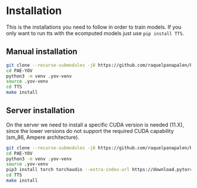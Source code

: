 # Installation

This is the installations you need to follow in order to train models. If you
only want to run tts with the ecomputed models just use `pip install TTS`.

## Manual installation

```sh
git clone --recurse-submodules -j8 https://github.com/raquelpanapalen/PAE-YOV.git
cd PAE-YOV
python3 -m venv .yov-venv
source .yov-venv
cd TTS
make install
```

## Server installation
On the server we need to install a specific CUDA version is needed (11.X),
since the lower versions do not support the required CUDA capability (sm_86,
Ampere architecture).

```sh
git clone --recurse-submodules -j8 https://github.com/raquelpanapalen/PAE-YOV.git
cd PAE-YOV
python3 -m venv .yov-venv
source .yov-venv
pip3 install torch torchaudio --extra-index-url https://download.pytorch.org/whl/cu116
cd TTS
make install
```

